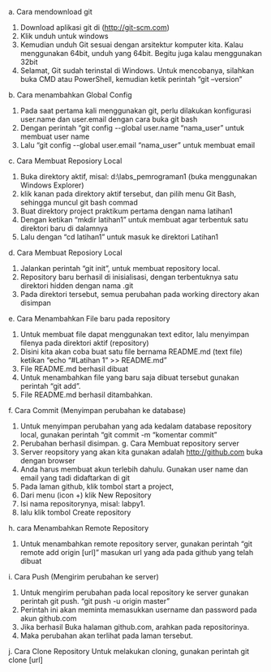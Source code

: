a.	Cara mendownload git
1.	Download aplikasi git di (http://git-scm.com)
2.	Klik unduh untuk windows
3.	Kemudian unduh Git sesuai dengan arsitektur komputer kita. Kalau menggunakan 64bit, unduh yang 64bit. Begitu juga kalau menggunakan 32bit
4.	Selamat, Git sudah terinstal di Windows. Untuk mencobanya, silahkan buka CMD atau PowerShell, kemudian ketik perintah “git –version”

b.	Cara menambahkan Global Config
1.	Pada saat pertama kali menggunakan git, perlu dilakukan konfigurasi user.name dan user.email dengan cara buka git bash
2.	Dengan perintah “git config --global user.name “nama_user” untuk membuat user name
3.	Lalu “git config --global user.email “nama_user” untuk membuat email

c.	Cara Membuat Reposiory Local
1.	Buka direktory aktif, misal: d:\labs_pemrograman1 (buka menggunakan Windows Explorer) 
2.	klik kanan pada direktory aktif tersebut, dan pilih menu Git Bash, sehingga muncul git bash commad 
3.	Buat direktory project praktikum pertama dengan nama latihan1 
4.	Dengan ketikan “mkdir latihan1” untuk membuat agar terbentuk satu direktori baru di dalamnya
5.	Lalu dengan “cd latihan1” untuk masuk ke direktori Latihan1

d.	Cara Membuat Reposiory Local
1.	Jalankan perintah “git init”, untuk membuat repository local.
2.	Repository baru berhasil di inisialisasi, dengan terbentuknya satu direktori hidden dengan nama .git 
3.	Pada direktori tersebut, semua perubahan pada working directory akan disimpan

e.	Cara Menambahkan File baru pada repository
1.	Untuk membuat file dapat menggunakan text editor, lalu menyimpan filenya pada direktori aktif (repository) 
2.	Disini kita akan coba buat satu file bernama README.md (text file) ketikan “echo “#Latihan 1” >> README.md”
3.	File README.md berhasil dibuat
4.	Untuk menambahkan file yang baru saja dibuat tersebut gunakan perintah “git add”.
5.	 File README.md berhasil ditambahkan.

f.	Cara Commit (Menyimpan perubahan ke database)
1.	Untuk menyimpan perubahan yang ada kedalam database repository local, gunakan perintah “git commit -m “komentar commit”
2.	Perubahan berhasil disimpan.
g.	Cara Membuat repository server
1.	Server reopsitory yang akan kita gunakan adalah http://github.com buka dengan browser
2.	Anda harus membuat akun terlebih dahulu. Gunakan user name dan email yang tadi didaftarkan di git
3.	Pada laman github, klik tombol start a project, 
4.	 Dari menu (icon +) klik New Repository
5.	Isi nama repositorynya, misal: labpy1.
6.	lalu klik tombol Create repository

h.	cara Menambahkan Remote Repository
1.	Untuk menambahkan remote repository server, gunakan perintah “git remote add origin [url]” masukan url yang ada pada github yang telah dibuat

i.	Cara Push (Mengirim perubahan ke server)
1.	Untuk mengirim perubahan pada local repository ke server gunakan perintah git push. “git push -u origin master”
2.	Perintah ini akan meminta memasukkan username dan password pada akun github.com
3.	Jika berhasil Buka halaman github.com, arahkan pada repositorinya. 
4.	Maka perubahan akan terlihat pada laman tersebut.

j.	Cara Clone Repository
Untuk melakukan cloning, gunakan perintah git clone [url]
